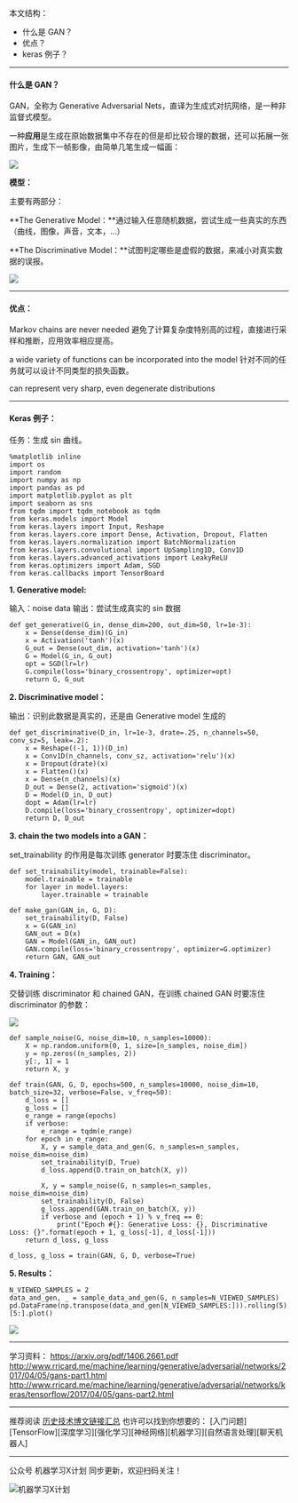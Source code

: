 本文结构：

- 什么是 GAN？
- 优点？
- keras 例子？

---

#### 什么是 GAN？

GAN，全称为 Generative Adversarial Nets，直译为生成式对抗网络，是一种非监督式模型。

一种**应用**是生成在原始数据集中不存在的但是却比较合理的数据，还可以拓展一张图片，生成下一帧影像，由简单几笔生成一幅画：

![](http://upload-images.jianshu.io/upload_images/1667471-b015b7aab8938ee1.png?imageMogr2/auto-orient/strip%7CimageView2/2/w/1240)

**模型：**

主要有两部分：

**The Generative Model：**通过输入任意随机数据，尝试生成一些真实的东西（曲线，图像，声音，文本，...）

**The Discriminative Model：**试图判定哪些是虚假的数据，来减小对真实数据的误报。

![](http://upload-images.jianshu.io/upload_images/1667471-f1f2f317df350299.png?imageMogr2/auto-orient/strip%7CimageView2/2/w/1240)

---

#### 优点：

Markov chains are never needed
避免了计算复杂度特别高的过程，直接进行采样和推断，应用效率相应提高。

a wide variety of functions can be incorporated into the model
针对不同的任务就可以设计不同类型的损失函数。

can represent very sharp, even degenerate distributions

---

#### Keras 例子：

任务：生成 sin 曲线。

```
%matplotlib inline
import os
import random
import numpy as np
import pandas as pd
import matplotlib.pyplot as plt
import seaborn as sns
from tqdm import tqdm_notebook as tqdm
from keras.models import Model
from keras.layers import Input, Reshape
from keras.layers.core import Dense, Activation, Dropout, Flatten
from keras.layers.normalization import BatchNormalization
from keras.layers.convolutional import UpSampling1D, Conv1D
from keras.layers.advanced_activations import LeakyReLU
from keras.optimizers import Adam, SGD
from keras.callbacks import TensorBoard
```

**1. Generative model:**

输入：noise data
输出：尝试生成真实的 sin 数据

```
def get_generative(G_in, dense_dim=200, out_dim=50, lr=1e-3):
    x = Dense(dense_dim)(G_in)
    x = Activation('tanh')(x)
    G_out = Dense(out_dim, activation='tanh')(x)
    G = Model(G_in, G_out)
    opt = SGD(lr=lr)
    G.compile(loss='binary_crossentropy', optimizer=opt)
    return G, G_out
```

**2. Discriminative model：**

输出：识别此数据是真实的，还是由 Generative model 生成的

```
def get_discriminative(D_in, lr=1e-3, drate=.25, n_channels=50, conv_sz=5, leak=.2):
    x = Reshape((-1, 1))(D_in)
    x = Conv1D(n_channels, conv_sz, activation='relu')(x)
    x = Dropout(drate)(x)
    x = Flatten()(x)
    x = Dense(n_channels)(x)
    D_out = Dense(2, activation='sigmoid')(x)
    D = Model(D_in, D_out)
    dopt = Adam(lr=lr)
    D.compile(loss='binary_crossentropy', optimizer=dopt)
    return D, D_out
```

**3. chain the two models into a GAN：**

set_trainability 的作用是每次训练 generator 时要冻住 discriminator。

```
def set_trainability(model, trainable=False):
    model.trainable = trainable
    for layer in model.layers:
        layer.trainable = trainable
        
def make_gan(GAN_in, G, D):
    set_trainability(D, False)
    x = G(GAN_in)
    GAN_out = D(x)
    GAN = Model(GAN_in, GAN_out)
    GAN.compile(loss='binary_crossentropy', optimizer=G.optimizer)
    return GAN, GAN_out
```

**4. Training：**

交替训练 discriminator  和 chained GAN，在训练 chained GAN 时要冻住 discriminator  的参数：

![](http://upload-images.jianshu.io/upload_images/1667471-970cfe6d36170c01.png?imageMogr2/auto-orient/strip%7CimageView2/2/w/1240)

```
def sample_noise(G, noise_dim=10, n_samples=10000):
    X = np.random.uniform(0, 1, size=[n_samples, noise_dim])
    y = np.zeros((n_samples, 2))
    y[:, 1] = 1
    return X, y

def train(GAN, G, D, epochs=500, n_samples=10000, noise_dim=10, batch_size=32, verbose=False, v_freq=50):
    d_loss = []
    g_loss = []
    e_range = range(epochs)
    if verbose:
        e_range = tqdm(e_range)
    for epoch in e_range:
        X, y = sample_data_and_gen(G, n_samples=n_samples, noise_dim=noise_dim)
        set_trainability(D, True)
        d_loss.append(D.train_on_batch(X, y))
        
        X, y = sample_noise(G, n_samples=n_samples, noise_dim=noise_dim)
        set_trainability(D, False)
        g_loss.append(GAN.train_on_batch(X, y))
        if verbose and (epoch + 1) % v_freq == 0:
            print("Epoch #{}: Generative Loss: {}, Discriminative Loss: {}".format(epoch + 1, g_loss[-1], d_loss[-1]))
    return d_loss, g_loss

d_loss, g_loss = train(GAN, G, D, verbose=True)
```

**5. Results：**

```
N_VIEWED_SAMPLES = 2
data_and_gen, _ = sample_data_and_gen(G, n_samples=N_VIEWED_SAMPLES)
pd.DataFrame(np.transpose(data_and_gen[N_VIEWED_SAMPLES:])).rolling(5).mean()[5:].plot()
```

![](http://upload-images.jianshu.io/upload_images/1667471-ea6e985af7dd4ce6.png?imageMogr2/auto-orient/strip%7CimageView2/2/w/1240)

---

学习资料：
https://arxiv.org/pdf/1406.2661.pdf
http://www.rricard.me/machine/learning/generative/adversarial/networks/2017/04/05/gans-part1.html
http://www.rricard.me/machine/learning/generative/adversarial/networks/keras/tensorflow/2017/04/05/gans-part2.html

---

推荐阅读
[历史技术博文链接汇总](http://blog.csdn.net/aliceyangxi1987/article/details/71911003)
也许可以找到你想要的：
[入门问题][TensorFlow][深度学习][强化学习][神经网络][机器学习][自然语言处理][聊天机器人]

---

公众号 机器学习X计划 同步更新，欢迎扫码关注！

![机器学习X计划](http://upload-images.jianshu.io/upload_images/1667471-4bb4f955eaf6087e.jpg?imageMogr2/auto-orient/strip%7CimageView2/2/w/1240)
